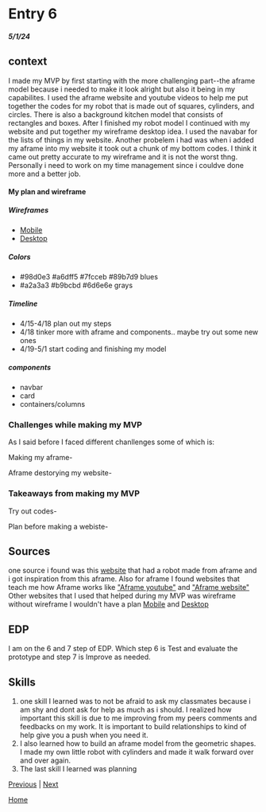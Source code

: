 # Entry 6
##### 5/1/24

## context
I made my MVP by first starting with the more challenging part--the aframe model because i needed to make it look alright but also it being in my capabilites. I used the aframe website and youtube videos to help me put together the codes for my robot that is made out of squares, cylinders, and circles. There is also a background kitchen model that consists of rectangles and boxes. After I finished my robot model I continued with my website and put together my wireframe desktop idea. I used the navabar for the lists of things in my website. Another probelem i had was when i added my aframe into my website it took out a chunk of my bottom codes. I think it came out pretty accurate to my wireframe and it is not the worst thng. Personally i need to work on my time management since i couldve done more and a better job. 

#### My plan and wireframe

##### Wireframes
* [Mobile](https://wireframe.cc/Xlfyih)
* [Desktop](https://wireframe.cc/PM3ikg)

##### Colors
* #98d0e3 #a6dff5 #7fcceb #89b7d9 blues
* #a2a3a3 #b9bcbd #6d6e6e grays

##### Timeline
* 4/15-4/18 plan out my steps
* 4/18 tinker more with aframe and components.. maybe try out some new ones
* 4/19-5/1 start coding and finishing my model

##### components
* navbar
* card
* containers/columns

### Challenges while making my MVP
As I said before I faced different chanllenges some of which is:

Making my aframe-

Aframe destorying my website-


### Takeaways from making my MVP

Try out codes-

Plan before making a webiste-

  
## Sources
one source i found was this [website](https://www.8thwall.com/8thwall/animation-mixer-aframe/code/assets/robot.glb) that had a robot made from aframe and i got inspiration from this aframe. Also for aframe I found websites that teach me how Aframe works like ["Aframe youtube"](https://www.youtube.com/watch?v=K4LEMBjaV9E&list=PL8MkBHej75fJD-HveDzm4xKrciC5VfYuV&index=6) and ["Aframe website"](https://aframe.io/docs/1.5.0/introduction/javascript-events-dom-apis.html) Other websites that I used that helped during my MVP was wireframe without wireframe I wouldn't have a plan [Mobile](https://wireframe.cc/Xlfyih) and [Desktop](https://wireframe.cc/PM3ikg)


## EDP
I am on the 6 and 7 step of EDP. Which step 6 is Test and evaluate the prototype and step 7 is Improve as needed. 

## Skills
1. one skill I learned was to not be afraid to ask my classmates because i am shy and dont ask for help as much as i should. I realized how important this skill is due to me improving from my peers comments and feedbacks on my work. It is important to build relationships to kind of help give you a push when you need it.
2. I also learned how to build an aframe model from the geometric shapes. I made my own little robot with cylinders and made it walk forward over and over again.
3. The last skill I learned was planning 




[Previous](entry05.md) | [Next](entry07.md)

[Home](../README.md)
